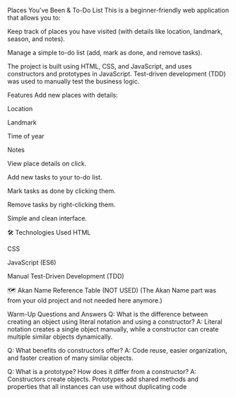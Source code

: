 Places You've Been & To-Do List
This is a beginner-friendly web application that allows you to:

Keep track of places you have visited (with details like location, landmark, season, and notes).

Manage a simple to-do list (add, mark as done, and remove tasks).

The project is built using HTML, CSS, and JavaScript, and uses constructors and prototypes in JavaScript.
Test-driven development (TDD) was used to manually test the business logic.

Features
Add new places with details:

Location

Landmark

Time of year

Notes

View place details on click.

Add new tasks to your to-do list.

Mark tasks as done by clicking them.

Remove tasks by right-clicking them.

Simple and clean interface.

🛠 Technologies Used
HTML

CSS

JavaScript (ES6)

Manual Test-Driven Development (TDD)

🗺 Akan Name Reference Table (NOT USED)
(The Akan Name part was from your old project and not needed here anymore.)

Warm-Up Questions and Answers
Q: What is the difference between creating an object using literal notation and using a constructor?
A: Literal notation creates a single object manually, while a constructor can create multiple similar objects dynamically.

Q: What benefits do constructors offer?
A: Code reuse, easier organization, and faster creation of many similar objects.

Q: What is a prototype? How does it differ from a constructor?
A: Constructors create objects. Prototypes add shared methods and properties that all instances can use without duplicating code